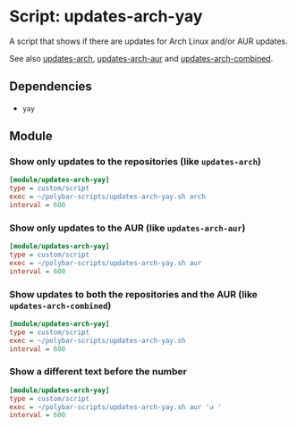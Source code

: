 # Script: updates-arch-yay

A script that shows if there are updates for Arch Linux and/or AUR updates.

See also [updates-arch](../updates-arch), [updates-arch-aur](../updates-arch-aur) and [updates-arch-combined](../updates-arch-combined).


## Dependencies

* `yay`


## Module

### Show only updates to the repositories (like `updates-arch`)

```ini
[module/updates-arch-yay]
type = custom/script
exec = ~/polybar-scripts/updates-arch-yay.sh arch
interval = 600
```

### Show only updates to the AUR (like `updates-arch-aur`)

```ini
[module/updates-arch-yay]
type = custom/script
exec = ~/polybar-scripts/updates-arch-yay.sh aur
interval = 600
```

### Show updates to both the repositories and the AUR (like `updates-arch-combined`)

```ini
[module/updates-arch-yay]
type = custom/script
exec = ~/polybar-scripts/updates-arch-yay.sh
interval = 600
```

### Show a different text before the number

```ini
[module/updates-arch-yay]
type = custom/script
exec = ~/polybar-scripts/updates-arch-yay.sh aur '↺ '
interval = 600
```
